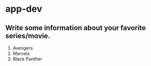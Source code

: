 # app-dev
## Write some information about your favorite series/movie.
  1. Avengers
  2. Marvels
  3. Black Panther
